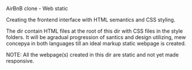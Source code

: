 AirBnB clone - Web static

Creating the frontend interface with HTML semantics and CSS styling.

The dir contain HTML files at the root of this dir with CSS files in the style
folders. It will be  agradual progression of santics and design utilizing, mew
concepya in both languages till an ideal markup static webpage is created.



NOTE: All the webpage(s) created in this dir are static and not yet made
responsive.
